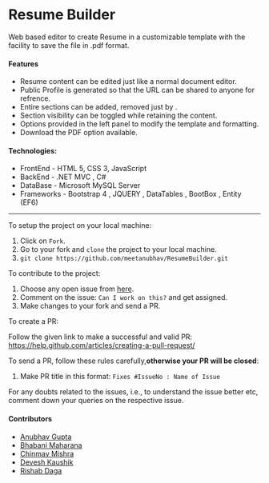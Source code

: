 # Resume Builder

Web based editor to create Resume in a customizable template with the facility to save the file in .pdf format.

#### Features
- Resume content can be edited just like a normal document editor.
- Public Profile is generated so that the URL can be shared to anyone for refrence.
- Entire sections can be added, removed just by .
- Section visibility can be toggled while retaining the content.
- Options provided in the left panel to modify the template and formatting.
- Download the PDF option available.

#### Technologies: 
- FrontEnd - HTML 5, CSS 3, JavaScript 
- BackEnd - .NET MVC , C#
- DataBase - Microsoft MySQL Server
- Frameworks - Bootstrap 4 , JQUERY , DataTables , BootBox , Entity (EF6)

----------------------------------------------------------------------------------------------------------------
To setup the project on your local machine:

1. Click on `Fork`.
2. Go to your fork and `clone` the project to your local machine.
3. `git clone https://github.com/meetanubhav/ResumeBuilder.git`

To contribute to the project:

1. Choose any open issue from [here](https://github.com/meetanubhav/ResumeBuilder/issues). 
2. Comment on the issue: `Can I work on this?` and get assigned.
3. Make changes to your fork and send a PR.

To create a PR:

Follow the given link to make a successful and valid PR: https://help.github.com/articles/creating-a-pull-request/

To send a PR, follow these rules carefully,**otherwise your PR will be closed**:

1. Make PR title in this format: `Fixes #IssueNo : Name of Issue`

For any doubts related to the issues, i.e., to understand the issue better etc, comment down your queries on the respective issue.




#### Contributors 
- [Anubhav Gupta](https://github.com/meetanubhav)
- [Bhabani Maharana](https://github.com/bhabani-maharana)
- [Chinmay Mishra](https://github.com/chinmaymishra522)
- [Devesh Kaushik](https://github.com/deveshkau)
- [Rishab Daga](https://github.com/rishabdaga)